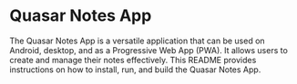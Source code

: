 # Quasar Notes App

The Quasar Notes App is a versatile application that can be used on Android, desktop, and as a Progressive Web App (PWA). It allows users to create and manage their notes effectively. This README provides instructions on how to install, run, and build the Quasar Notes App.
